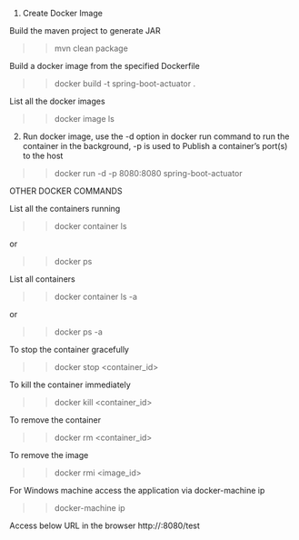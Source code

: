 1. Create Docker Image

Build the maven project to generate JAR
>> mvn clean package

Build a docker image from the specified Dockerfile
>> docker build -t spring-boot-actuator .

List all the docker images
>> docker image ls

2. Run docker image, use the -d option in docker run command to run the container in the background, -p is used to Publish a container’s port(s) to the host

>> docker run -d -p 8080:8080 spring-boot-actuator


OTHER DOCKER COMMANDS

List all the containers running
>> docker container ls

or
>> docker ps

List all containers
>> docker container ls -a

or 
>> docker ps -a

To stop the container gracefully
>> docker stop <container_id>

To kill the container immediately
>> docker kill <container_id>

To remove the container
>> docker rm <container_id>

To remove the image
>> docker rmi <image_id>

For Windows machine access the application via docker-machine ip
>> docker-machine ip

Access below URL in the browser
http://<docker-machine-ip>:8080/test